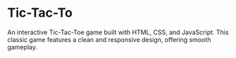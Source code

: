 # Tic-Tac-To
An interactive Tic-Tac-Toe game built with HTML, CSS, and JavaScript. This classic game features a clean and responsive design, offering smooth gameplay.